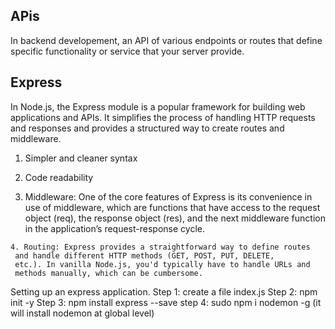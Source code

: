 ## APis
   In backend developement, an API of various endpoints or routes that define specific functionality or service that your server provide. 

## Express
In Node.js, the Express module is a popular framework for building web applications and APIs. It simplifies the process of handling HTTP requests and responses and provides a structured way to create routes and middleware.

   1. Simpler and cleaner syntax

   2. Code readability

   3. Middleware: One of the core features of Express is its
     convenience in use of middleware, which are functions that have
     access to the request object (req), the response object (res), and
     the next middleware function in the application’s
     request-response cycle. 

    4. Routing: Express provides a straightforward way to define routes
     and handle different HTTP methods (GET, POST, PUT, DELETE,
     etc.). In vanilla Node.js, you'd typically have to handle URLs and
     methods manually, which can be cumbersome.


Setting up an express application.
    Step 1: create a file index.js
    Step 2: npm init -y
    Step 3: npm install express --save
    step 4: sudo npm i nodemon -g   (it will install nodemon at global level)